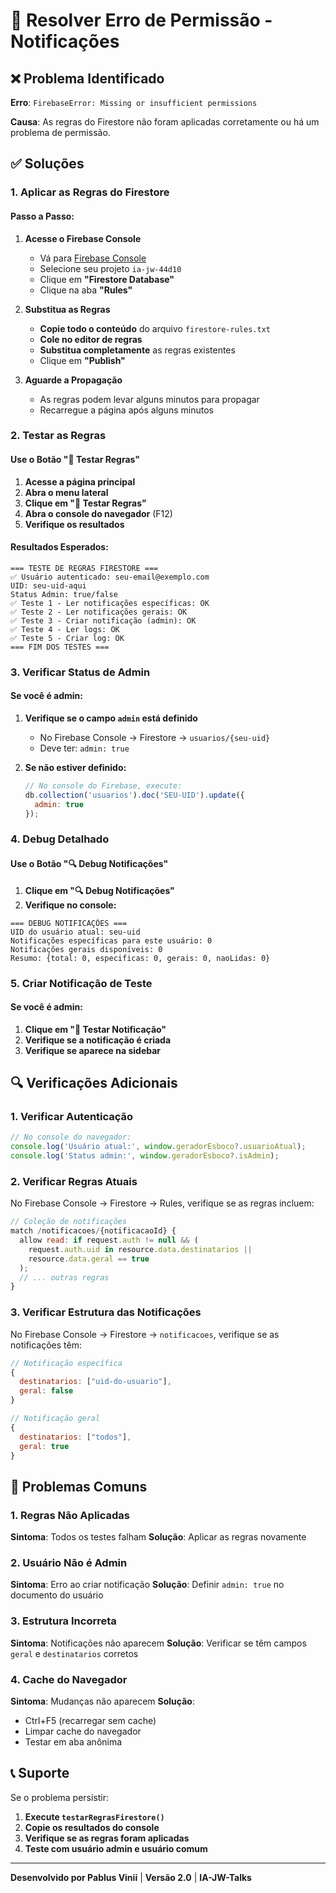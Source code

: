 # 🔧 Resolver Erro de Permissão - Notificações

## ❌ Problema Identificado

**Erro**: `FirebaseError: Missing or insufficient permissions`

**Causa**: As regras do Firestore não foram aplicadas corretamente ou há um problema de permissão.

## ✅ Soluções

### 1. Aplicar as Regras do Firestore

#### Passo a Passo:

1. **Acesse o Firebase Console**
   - Vá para [Firebase Console](https://console.firebase.google.com/)
   - Selecione seu projeto `ia-jw-44d10`
   - Clique em **"Firestore Database"**
   - Clique na aba **"Rules"**

2. **Substitua as Regras**
   - **Copie todo o conteúdo** do arquivo `firestore-rules.txt`
   - **Cole no editor de regras**
   - **Substitua completamente** as regras existentes
   - Clique em **"Publish"**

3. **Aguarde a Propagação**
   - As regras podem levar alguns minutos para propagar
   - Recarregue a página após alguns minutos

### 2. Testar as Regras

#### Use o Botão "🔧 Testar Regras"

1. **Acesse a página principal**
2. **Abra o menu lateral**
3. **Clique em "🔧 Testar Regras"**
4. **Abra o console do navegador** (F12)
5. **Verifique os resultados**

#### Resultados Esperados:

```
=== TESTE DE REGRAS FIRESTORE ===
✅ Usuário autenticado: seu-email@exemplo.com
UID: seu-uid-aqui
Status Admin: true/false
✅ Teste 1 - Ler notificações específicas: OK
✅ Teste 2 - Ler notificações gerais: OK
✅ Teste 3 - Criar notificação (admin): OK
✅ Teste 4 - Ler logs: OK
✅ Teste 5 - Criar log: OK
=== FIM DOS TESTES ===
```

### 3. Verificar Status de Admin

#### Se você é admin:

1. **Verifique se o campo `admin` está definido**
   - No Firebase Console → Firestore → `usuarios/{seu-uid}`
   - Deve ter: `admin: true`

2. **Se não estiver definido:**
   ```javascript
   // No console do Firebase, execute:
   db.collection('usuarios').doc('SEU-UID').update({
     admin: true
   });
   ```

### 4. Debug Detalhado

#### Use o Botão "🔍 Debug Notificações"

1. **Clique em "🔍 Debug Notificações"**
2. **Verifique no console:**

```
=== DEBUG NOTIFICAÇÕES ===
UID do usuário atual: seu-uid
Notificações específicas para este usuário: 0
Notificações gerais disponíveis: 0
Resumo: {total: 0, especificas: 0, gerais: 0, naoLidas: 0}
```

### 5. Criar Notificação de Teste

#### Se você é admin:

1. **Clique em "🧪 Testar Notificação"**
2. **Verifique se a notificação é criada**
3. **Verifique se aparece na sidebar**

## 🔍 Verificações Adicionais

### 1. Verificar Autenticação

```javascript
// No console do navegador:
console.log('Usuário atual:', window.geradorEsboco?.usuarioAtual);
console.log('Status admin:', window.geradorEsboco?.isAdmin);
```

### 2. Verificar Regras Atuais

No Firebase Console → Firestore → Rules, verifique se as regras incluem:

```javascript
// Coleção de notificações
match /notificacoes/{notificacaoId} {
  allow read: if request.auth != null && (
    request.auth.uid in resource.data.destinatarios ||
    resource.data.geral == true
  );
  // ... outras regras
}
```

### 3. Verificar Estrutura das Notificações

No Firebase Console → Firestore → `notificacoes`, verifique se as notificações têm:

```javascript
// Notificação específica
{
  destinatarios: ["uid-do-usuario"],
  geral: false
}

// Notificação geral
{
  destinatarios: ["todos"],
  geral: true
}
```

## 🚨 Problemas Comuns

### 1. Regras Não Aplicadas

**Sintoma**: Todos os testes falham
**Solução**: Aplicar as regras novamente

### 2. Usuário Não é Admin

**Sintoma**: Erro ao criar notificação
**Solução**: Definir `admin: true` no documento do usuário

### 3. Estrutura Incorreta

**Sintoma**: Notificações não aparecem
**Solução**: Verificar se têm campos `geral` e `destinatarios` corretos

### 4. Cache do Navegador

**Sintoma**: Mudanças não aparecem
**Solução**: 
- Ctrl+F5 (recarregar sem cache)
- Limpar cache do navegador
- Testar em aba anônima

## 📞 Suporte

Se o problema persistir:

1. **Execute `testarRegrasFirestore()`**
2. **Copie os resultados do console**
3. **Verifique se as regras foram aplicadas**
4. **Teste com usuário admin e usuário comum**

---

**Desenvolvido por Pablus Vinii** | **Versão 2.0** | **IA-JW-Talks** 